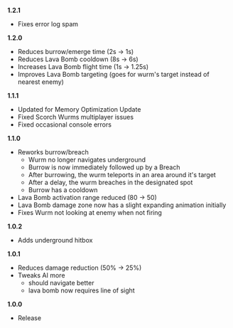 **1.2.1**

- Fixes error log spam

**1.2.0**

- Reduces burrow/emerge time (2s -> 1s)
- Reduces Lava Bomb cooldown (8s -> 6s)
- Increases Lava Bomb flight time (1s -> 1.25s)
- Improves Lava Bomb targeting (goes for wurm's target instead of nearest enemy)

**1.1.1**

- Updated for Memory Optimization Update
- Fixed Scorch Wurms multiplayer issues
- Fixed occasional console errors

**1.1.0**

- Reworks burrow/breach
  - Wurm no longer navigates underground
  - Burrow is now immediately followed up by a Breach
  - After burrowing, the wurm teleports in an area around it's target
  - After a delay, the wurm breaches in the designated spot
  - Burrow has a cooldown
- Lava Bomb activation range reduced (80 -> 50)
- Lava Bomb damage zone now has a slight expanding animation initially
- Fixes Wurm not looking at enemy when not firing

**1.0.2**

- Adds underground hitbox

**1.0.1**

- Reduces damage reduction (50% -> 25%)
- Tweaks AI more
  - should navigate better
  - lava bomb now requires line of sight

**1.0.0**

- Release
